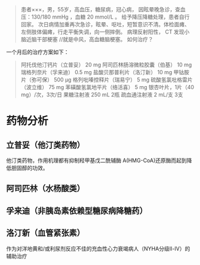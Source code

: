 > 患者×××，男，55岁，高血压，糖尿病，冠心病，
因眩晕晚急诊，查血压：130/180 mmHg ，血糖 20 mmol/L 。
给予降压降糖处理，患者自行回家。
次日病情加重再次急诊，眩晕、呕吐，短暂意识不清。体检面瘫、左侧肢体偏瘫，行走平衡失调，向一侧摔倒。
病理反射阳性， CT 发现小脑近脑干部梗塞 //就是中风，高血糖脑梗塞。
如何治疗？

一个月后的治疗方案如下：

> 阿托伐他汀钙片（立普妥） 20 mg
阿司匹林肠溶微粒胶囊（伯基） 10 mg
瑞格列奈片（孚来迪） 0.5 mg
盐酸贝那普利片（洛汀新） 10 mg
甲钴胺片（弥可保） 500 μg
格列吡嗪控释片（瑞易宁） 5 mg
硫酸氢氯吡格雷片（波立维） 75 mg
苯磺酸氢氯地平片（络活喜） 5 mg
银杏叶片，1片（40 mg）/次，3次/日
果糖注射液 250 mL 2瓶
疏血通注射液 2 mL/支 3支

# 药物分析

## 立普妥（他汀类药物）

他汀类药物，作用机理都有抑制羟甲基戊二酰辅酶 A(HMG-CoA)还原酶而起到降低胆固醇的功效。

## 阿司匹林（水杨酸类）

## 孚来迪（非胰岛素依赖型糖尿病降糖药）

## 洛汀新（血管紧张素）

作为对洋地黄和/或利尿剂反应不佳的充血性心力衰竭病人（NYHA分级Ⅱ-Ⅳ）的辅助治疗

##
